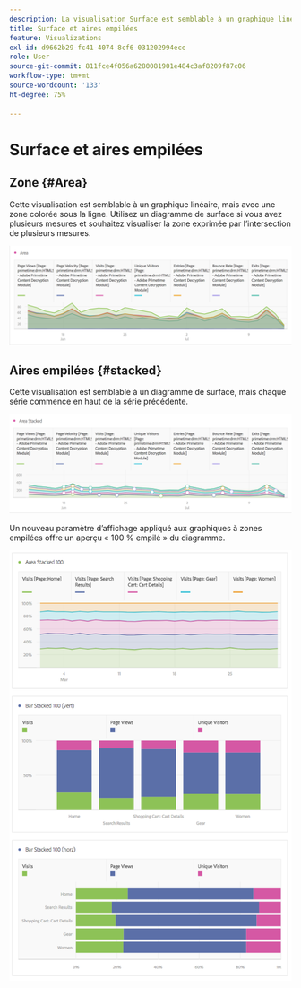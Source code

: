 ```yaml
---
description: La visualisation Surface est semblable à un graphique linéaire, mais avec une zone colorée sous la ligne.
title: Surface et aires empilées
feature: Visualizations
exl-id: d9662b29-fc41-4074-8cf6-031202994ece
role: User
source-git-commit: 811fce4f056a6280081901e484c3af8209f87c06
workflow-type: tm+mt
source-wordcount: '133'
ht-degree: 75%

---
```


# Surface et aires empilées

## Zone {#Area}

Cette visualisation est semblable à un graphique linéaire, mais avec une zone colorée sous la ligne. Utilisez un diagramme de surface si vous avez plusieurs mesures et souhaitez visualiser la zone exprimée par l’intersection de plusieurs mesures.

![Visualisation de zone présentant plusieurs mesures, y compris Pages vues, Visites, Visiteurs uniques et Taux de rebond.](assets/area.png)

## Aires empilées {#stacked}

Cette visualisation est semblable à un diagramme de surface, mais chaque série commence en haut de la série précédente.

![Zone empilée affichant chaque série en haut de la série précédente.](assets/area-stacked.png)

Un nouveau paramètre d’affichage appliqué aux graphiques à zones empilées offre un aperçu « 100 % empilé » du diagramme.

![Zone empilée présentant une visualisation 100 % empilée.](assets/areastacked100.png)
